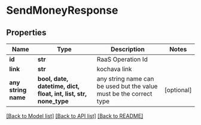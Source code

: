 # SendMoneyResponse


## Properties
Name | Type | Description | Notes
------------ | ------------- | ------------- | -------------
**id** | **str** | RaaS Operation Id | 
**link** | **str** | kochava link | 
**any string name** | **bool, date, datetime, dict, float, int, list, str, none_type** | any string name can be used but the value must be the correct type | [optional]

[[Back to Model list]](../README.md#documentation-for-models) [[Back to API list]](../README.md#documentation-for-api-endpoints) [[Back to README]](../README.md)


